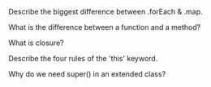 Describe the biggest difference between .forEach & .map.


What is the difference between a function and a method?


What is closure?


Describe the four rules of the 'this' keyword.


Why do we need super() in an extended class?
